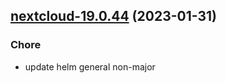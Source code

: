 

## [nextcloud-19.0.44](https://github.com/truecharts/charts/compare/nextcloud-19.0.43...nextcloud-19.0.44) (2023-01-31)

### Chore

- update helm general non-major
  
  